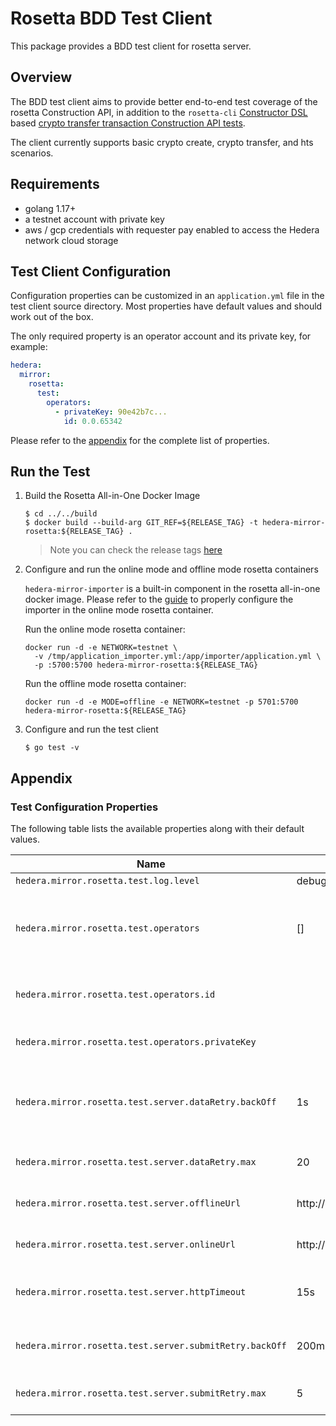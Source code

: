 # Rosetta BDD Test Client

This package provides a BDD test client for rosetta server.

## Overview

The BDD test client aims to provide better end-to-end test coverage of the rosetta Construction API, in addition to the
`rosetta-cli` [Constructor DSL](https://github.com/coinbase/rosetta-sdk-go/tree/master/constructor/dsl) based
[crypto transfer transaction Construction API tests](/hedera-mirror-rosetta/scripts/validation/testnet/testnet.ros).

The client currently supports basic crypto create, crypto transfer, and hts scenarios.

## Requirements

- golang 1.17+
- a testnet account with private key
- aws / gcp credentials with requester pay enabled to access the Hedera network cloud storage

## Test Client Configuration

Configuration properties can be customized in an `application.yml` file in the test client source directory. Most
properties have default values and should work out of the box.

The only required property is an operator account and its private key, for example:

```yaml
hedera:
  mirror:
    rosetta:
      test:
        operators:
          - privateKey: 90e42b7c...
            id: 0.0.65342
```

Please refer to the [appendix](#test-configuration-properties) for the complete list of properties.

## Run the Test

1. Build the Rosetta All-in-One Docker Image

   ```shell
   $ cd ../../build
   $ docker build --build-arg GIT_REF=${RELEASE_TAG} -t hedera-mirror-rosetta:${RELEASE_TAG} .
   ```

   > Note you can check the release tags [here](https://github.com/hashgraph/hedera-mirror-node/releases)

2. Configure and run the online mode and offline mode rosetta containers

   `hedera-mirror-importer` is a built-in component in the rosetta all-in-one docker image. Please refer to the
   [guide](https://docs.hedera.com/guides/mirrornet/run-your-own-beta-mirror-node) to properly configure the importer in
   the online mode rosetta container.

   Run the online mode rosetta container:

   ```shell
   docker run -d -e NETWORK=testnet \
     -v /tmp/application_importer.yml:/app/importer/application.yml \
     -p :5700:5700 hedera-mirror-rosetta:${RELEASE_TAG}
   ```

   Run the offline mode rosetta container:

   ```shell
   docker run -d -e MODE=offline -e NETWORK=testnet -p 5701:5700 hedera-mirror-rosetta:${RELEASE_TAG}
   ```

3. Configure and run the test client

   ```shell
   $ go test -v
   ```

## Appendix

### Test Configuration Properties

The following table lists the available properties along with their default values.

| Name                                                    | Default               | Description                                                                |
| ------------------------------------------------------- | --------------------- | -------------------------------------------------------------------------- |
| `hedera.mirror.rosetta.test.log.level`                  | debug                 | The log level                                                              |
| `hedera.mirror.rosetta.test.operators`                  | []                    | A list of operators with the account ids and corresponding private keys    |
| `hedera.mirror.rosetta.test.operators.id`               |                       | The operator account id, in the format of shard.realm.num                  |
| `hedera.mirror.rosetta.test.operators.privateKey`       |                       | The operator's private key in hex                                          |
| `hedera.mirror.rosetta.test.server.dataRetry.backOff`   | 1s                    | The amount of time to wait between data request retries, if the request can be retried. |
| `hedera.mirror.rosetta.test.server.dataRetry.max`       | 20                    | The max retires of a data request                                          |
| `hedera.mirror.rosetta.test.server.offlineUrl`          | http://localhost:5701 | The url of the offline rosetta server                                      |
| `hedera.mirror.rosetta.test.server.onlineUrl`           | http://localhost:5700 | The url of the online rosetta server                                       |
| `hedera.mirror.rosetta.test.server.httpTimeout`         | 15s                   | The timeout of an http request sent to the rosetta server                  |
| `hedera.mirror.rosetta.test.server.submitRetry.backOff` | 200ms                 | The amount of time to wait between submit request retries                  |
| `hedera.mirror.rosetta.test.server.submitRetry.max`     | 5                     | The max retires of a submit request                                        |
